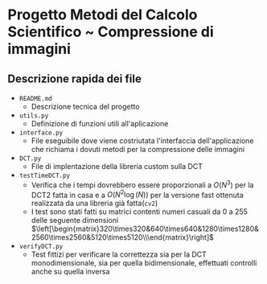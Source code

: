 # Progetto Metodi del Calcolo Scientifico ~ Compressione di immagini

## Descrizione rapida dei file

- `README.md`
  - Descrizione tecnica del progetto
- `utils.py`
  - Definizione di funzioni utili all'aplicazione
- `interface.py`
  - File eseguibile dove viene costriutata l'interfaccia dell'applicazione che richiama i dovuti metodi per la compressione delle immagini
- `DCT.py`
  - File di implentazione della libreria custom sulla DCT
- `testTimeDCT.py`
  - Verifica che i tempi dovrebbero essere proporzionali a $O(N^3)$ per la DCT2 fatta in casa e a $O(N^2\log (N))$ per la versione fast ottenuta realizzata da una libreria già fatta(`cv2`)
  - I test sono stati fatti su matrici contenti numeri casuali da 0 a 255 delle seguente dimensioni  $\left[\begin{matrix}320\times320&640\times640&1280\times1280&2560\times2560&5120\times5120\\\end{matrix}\right]$
- `verifyDCT.py`
  - Test fittizi per verificare la correttezza sia per la DCT monodimensionale, sia per quella bidimensionale, effettuati controlli anche su quella inversa

